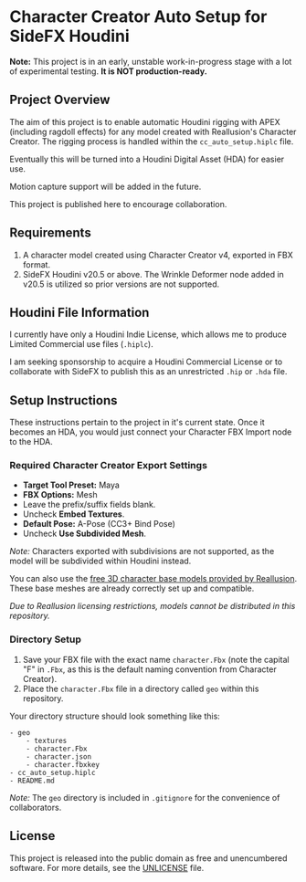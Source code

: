 # Character Creator Auto Setup for SideFX Houdini

**Note:** This project is in an early, unstable work-in-progress stage with a
lot of experimental testing. **It is NOT production-ready.**

## Project Overview

The aim of this project is to enable automatic Houdini rigging with APEX
(including ragdoll effects) for any model created with Reallusion's Character
Creator. The rigging process is handled within the `cc_auto_setup.hiplc` file.

Eventually this will be turned into a Houdini Digital Asset (HDA) for easier
use.

Motion capture support will be added in the future.

This project is published here to encourage collaboration.

## Requirements

1. A character model created using Character Creator v4, exported in FBX format.
2. SideFX Houdini v20.5 or above. The Wrinkle Deformer node added in v20.5 is
   utilized so prior versions are not supported.

## Houdini File Information

I currently have only a Houdini Indie License, which allows me to produce
Limited Commercial use files (`.hiplc`).

I am seeking sponsorship to acquire a Houdini Commercial License or to
collaborate with SideFX to publish this as an unrestricted `.hip` or `.hda` file.

## Setup Instructions

These instructions pertain to the project in it's current state. Once it becomes
an HDA, you would just connect your Character FBX Import node to the HDA.

### Required Character Creator Export Settings

- **Target Tool Preset:** Maya
- **FBX Options:** Mesh
- Leave the prefix/suffix fields blank.
- Uncheck **Embed Textures**.
- **Default Pose:** A-Pose (CC3+ Bind Pose)
- Uncheck **Use Subdivided Mesh**.

_Note:_ Characters exported with subdivisions are not supported, as the model
will be subdivided within Houdini instead.

You can also use the [free 3D character base models provided by Reallusion](https://www.reallusion.com/character-creator/free-3d-character-base.html).
These base meshes are already correctly set up and compatible.

_Due to Reallusion licensing restrictions, models cannot be distributed in this
repository._

### Directory Setup

1. Save your FBX file with the exact name `character.Fbx` (note the capital "F"
   in `.Fbx`, as this is the default naming convention from Character Creator).
2. Place the `character.Fbx` file in a directory called `geo` within this
   repository.

Your directory structure should look something like this:

```
- geo
    - textures
    - character.Fbx
    - character.json
    - character.fbxkey
- cc_auto_setup.hiplc
- README.md
```

_Note:_ The `geo` directory is included in `.gitignore` for the convenience of
collaborators.

## License

This project is released into the public domain as free and unencumbered
software. For more details, see the [UNLICENSE](./UNLICENSE) file.

